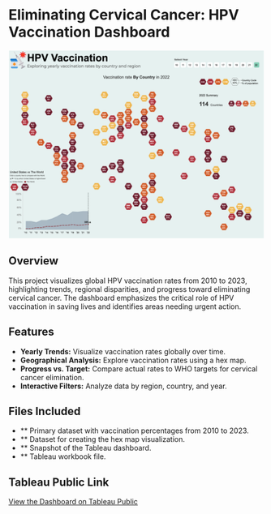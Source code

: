 # Eliminating Cervical Cancer: HPV Vaccination Dashboard  

![Dashboard Snapshot](Snapshot.png)  

## Overview  
This project visualizes global HPV vaccination rates from 2010 to 2023, highlighting trends, regional disparities, and progress toward eliminating cervical cancer. The dashboard emphasizes the critical role of HPV vaccination in saving lives and identifies areas needing urgent action.  

## Features  
- **Yearly Trends:** Visualize vaccination rates globally over time.  
- **Geographical Analysis:** Explore vaccination rates using a hex map.  
- **Progress vs. Target:** Compare actual rates to WHO targets for cervical cancer elimination.  
- **Interactive Filters:** Analyze data by region, country, and year.  

## Files Included  
- ** Primary dataset with vaccination percentages from 2010 to 2023.  
- ** Dataset for creating the hex map visualization.  
- ** Snapshot of the Tableau dashboard.  
- ** Tableau workbook file.  

## Tableau Public Link  
[View the Dashboard on Tableau Public](https://public.tableau.com/shared/FPD7MTN8G?:display_count=n&:origin=viz_share_link)  
